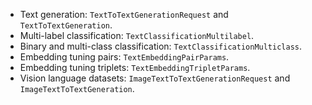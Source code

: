 * Text generation: `TextToTextGenerationRequest` and `TextToTextGeneration`.
* Multi-label classification: `TextClassificationMultilabel`.
* Binary and multi-class classification: `TextClassificationMulticlass`.
* Embedding tuning pairs: `TextEmbeddingPairParams`.
* Embedding tuning triplets: `TextEmbeddingTripletParams`.
* Vision language datasets: `ImageTextToTextGenerationRequest` and `ImageTextToTextGeneration`.
